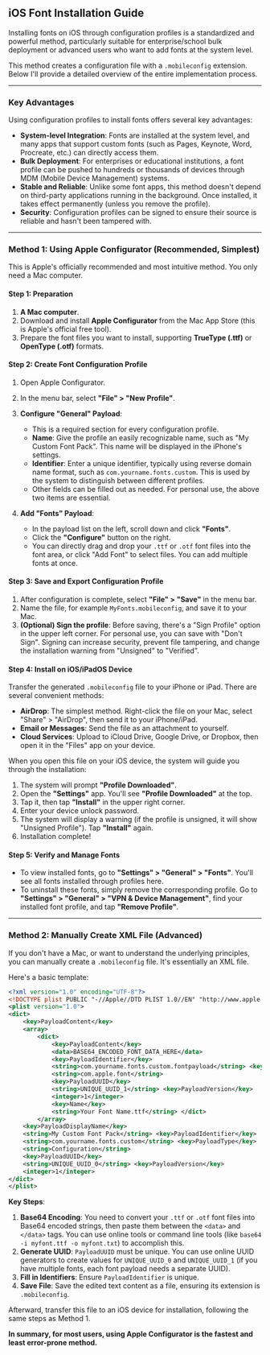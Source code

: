 ## iOS Font Installation Guide

Installing fonts on iOS through configuration profiles is a standardized and powerful method, particularly suitable for enterprise/school bulk deployment or advanced users who want to add fonts at the system level.

This method creates a configuration file with a `.mobileconfig` extension. Below I'll provide a detailed overview of the entire implementation process.

-----

### Key Advantages

Using configuration profiles to install fonts offers several key advantages:

* **System-level Integration**: Fonts are installed at the system level, and many apps that support custom fonts (such as Pages, Keynote, Word, Procreate, etc.) can directly access them.
* **Bulk Deployment**: For enterprises or educational institutions, a font profile can be pushed to hundreds or thousands of devices through MDM (Mobile Device Management) systems.
* **Stable and Reliable**: Unlike some font apps, this method doesn't depend on third-party applications running in the background. Once installed, it takes effect permanently (unless you remove the profile).
* **Security**: Configuration profiles can be signed to ensure their source is reliable and hasn't been tampered with.

-----

### Method 1: Using Apple Configurator (Recommended, Simplest)

This is Apple's officially recommended and most intuitive method. You only need a Mac computer.

#### Step 1: Preparation

1.  **A Mac computer**.
2.  Download and install **Apple Configurator** from the Mac App Store (this is Apple's official free tool).
3.  Prepare the font files you want to install, supporting **TrueType (.ttf)** or **OpenType (.otf)** formats.

#### Step 2: Create Font Configuration Profile

1.  Open Apple Configurator.

2.  In the menu bar, select **"File" > "New Profile"**.

3.  **Configure "General" Payload**:

    *   This is a required section for every configuration profile.
    *   **Name**: Give the profile an easily recognizable name, such as "My Custom Font Pack". This name will be displayed in the iPhone's settings.
    *   **Identifier**: Enter a unique identifier, typically using reverse domain name format, such as `com.yourname.fonts.custom`. This is used by the system to distinguish between different profiles.
    *   Other fields can be filled out as needed. For personal use, the above two items are essential.

4.  **Add "Fonts" Payload**:

    *   In the payload list on the left, scroll down and click **"Fonts"**.
    *   Click the **"Configure"** button on the right.
    *   You can directly drag and drop your `.ttf` or `.otf` font files into the font area, or click "Add Font" to select files. You can add multiple fonts at once.

#### Step 3: Save and Export Configuration Profile

1.  After configuration is complete, select **"File" > "Save"** in the menu bar.
2.  Name the file, for example `MyFonts.mobileconfig`, and save it to your Mac.
3.  **(Optional) Sign the profile**: Before saving, there's a "Sign Profile" option in the upper left corner. For personal use, you can save with "Don't Sign". Signing can increase security, prevent file tampering, and change the installation warning from "Unsigned" to "Verified".

#### Step 4: Install on iOS/iPadOS Device

Transfer the generated `.mobileconfig` file to your iPhone or iPad. There are several convenient methods:

*   **AirDrop**: The simplest method. Right-click the file on your Mac, select "Share" > "AirDrop", then send it to your iPhone/iPad.
*   **Email or Messages**: Send the file as an attachment to yourself.
*   **Cloud Services**: Upload to iCloud Drive, Google Drive, or Dropbox, then open it in the "Files" app on your device.

When you open this file on your iOS device, the system will guide you through the installation:

1.  The system will prompt **"Profile Downloaded"**.
2.  Open the **"Settings"** app. You'll see **"Profile Downloaded"** at the top.
3.  Tap it, then tap **"Install"** in the upper right corner.
4.  Enter your device unlock password.
5.  The system will display a warning (if the profile is unsigned, it will show "Unsigned Profile"). Tap **"Install"** again.
6.  Installation complete!

#### Step 5: Verify and Manage Fonts

*   To view installed fonts, go to **"Settings" > "General" > "Fonts"**. You'll see all fonts installed through profiles here.
*   To uninstall these fonts, simply remove the corresponding profile. Go to **"Settings" > "General" > "VPN & Device Management"**, find your installed font profile, and tap **"Remove Profile"**.

-----

### Method 2: Manually Create XML File (Advanced)

If you don't have a Mac, or want to understand the underlying principles, you can manually create a `.mobileconfig` file. It's essentially an XML file.

Here's a basic template:

```xml
<?xml version="1.0" encoding="UTF-8"?>
<!DOCTYPE plist PUBLIC "-//Apple//DTD PLIST 1.0//EN" "http://www.apple.com/DTDs/PropertyList-1.0.dtd">
<plist version="1.0">
<dict>
    <key>PayloadContent</key>
    <array>
        <dict>
            <key>PayloadContent</key>
            <data>BASE64_ENCODED_FONT_DATA_HERE</data>
            <key>PayloadIdentifier</key>
            <string>com.yourname.fonts.custom.fontpayload</string> <key>PayloadType</key>
            <string>com.apple.font</string>
            <key>PayloadUUID</key>
            <string>UNIQUE_UUID_1</string> <key>PayloadVersion</key>
            <integer>1</integer>
            <key>Name</key>
            <string>Your Font Name.ttf</string> </dict>
        </array>
    <key>PayloadDisplayName</key>
    <string>My Custom Font Pack</string> <key>PayloadIdentifier</key>
    <string>com.yourname.fonts.custom</string> <key>PayloadType</key>
    <string>Configuration</string>
    <key>PayloadUUID</key>
    <string>UNIQUE_UUID_0</string> <key>PayloadVersion</key>
    <integer>1</integer>
</dict>
</plist>
```

**Key Steps**:

1.  **Base64 Encoding**: You need to convert your `.ttf` or `.otf` font files into Base64 encoded strings, then paste them between the `<data>` and `</data>` tags. You can use online tools or command line tools (like `base64 -i myfont.ttf -o myfont.txt`) to accomplish this.
2.  **Generate UUID**: `PayloadUUID` must be unique. You can use online UUID generators to create values for `UNIQUE_UUID_0` and `UNIQUE_UUID_1` (if you have multiple fonts, each font payload needs a separate UUID).
3.  **Fill in Identifiers**: Ensure `PayloadIdentifier` is unique.
4.  **Save File**: Save the edited text content as a file, ensuring its extension is `.mobileconfig`.

Afterward, transfer this file to an iOS device for installation, following the same steps as Method 1.

**In summary, for most users, using Apple Configurator is the fastest and least error-prone method.**
